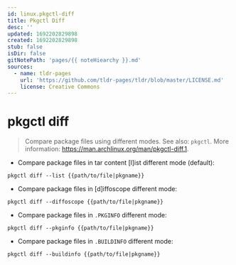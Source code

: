 ```yaml
---
id: linux.pkgctl-diff
title: Pkgctl Diff
desc: ''
updated: 1692202829898
created: 1692202829898
stub: false
isDir: false
gitNotePath: 'pages/{{ noteHiearchy }}.md'
sources:
  - name: tldr-pages
    url: 'https://github.com/tldr-pages/tldr/blob/master/LICENSE.md'
    license: Creative Commons
---
```

# pkgctl diff

> Compare package files using different modes.
> See also: `pkgctl`.
> More information: <https://man.archlinux.org/man/pkgctl-diff.1>.

- Compare package files in tar content [l]ist different mode (default):

`pkgctl diff --list {{path/to/file|pkgname}}`

- Compare package files in [d]iffoscope different mode:

`pkgctl diff --diffoscope {{path/to/file|pkgname}}`

- Compare package files in `.PKGINFO` different mode:

`pkgctl diff --pkginfo {{path/to/file|pkgname}}`

- Compare package files in `.BUILDINFO` different mode:

`pkgctl diff --buildinfo {{path/to/file|pkgname}}`

